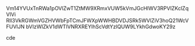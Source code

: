 Vm14YVUxTnRWa1pOVlZwT1ZtMW9XRmxVUW5kVmJGcHlWV3RPVlZKclZqVlVi
Rll3VkRGWmVGZHVWbFpTCmJFWXpWWHBDVDJSRk5WVlZiV3hoQ21WcVFUVlJN
bVIzWlZkV1dWTlVNRXREYlhScVdtYzlQUW9LYkhGdwoKY29z

cde